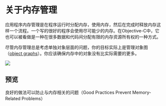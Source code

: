 # 关于内存管理

应用程序内存管理是在程序运行时分配内存，使用内存，然后在完成时释放内存这样一个流程。一个写的很好的程序会使用尽可能少的内存。在Objective-C中，它也可以被看做是一种在很多数据和代码间分配有限的内存资源所有权的一种方式。

尽管内存管理总是考虑单独对象层面的问题，你的目标实际上是管理对象图（[object graphs]()）。你应该确保内存中的对象没有比实际需要的更多。

![](https://developer.apple.com/library/content/documentation/Cocoa/Conceptual/MemoryMgmt/Art/memory_management_2x.png)

## 预览

良好的做法可以防止与内存相关的问题（Good Practices Prevent Memory-Related Problems）




